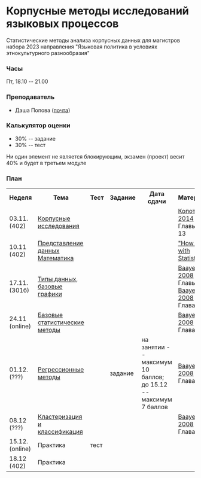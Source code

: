 # Корпусные методы исследований языковых процессов

Статистические методы анализа корпусных данных для магистров набора 2023 направления "Языковая политика в условиях этнокультурного разнообразия"

### Часы

Пт, 18.10 -- 21.00

### Преподаватель
* Даша Попова ([почта](mailto:daschapopowa@gmail.com))

### Калькулятор оценки
* 30% -- задание
* 30% -- тест 

Ни один элемент не является блокирующим, экзамен (проект) весит 40% и будет в третьем модуле

### План
<table>
  <tr>
    <th>Неделя</th>
    <th>Тема</th>
    <th>Тест</th>
    <th>Задание</th>
    <th>Дата сдачи</th>
    <th>Материалы</th>
  </tr>
  <tr>
    <td>03.11. (402)</td>
    <td><a href="https://github.com/dashapopova/CorpusMethods/blob/main/%D0%9A%D0%BE%D1%80%D0%BF%D1%83%D1%81%D0%BD%D0%B0%D1%8F%20%D0%BB%D0%B8%D0%BD%D0%B3%D0%B2%D0%B8%D1%81%D1%82%D0%B8%D0%BA%D0%B0/Corpus%20linguistics_CM.pdf">Корпусные исследования</a></td>
    <td></td>
    <td></td>
    <td></td>
    <td><a href="http://iknigi.net/avtor-mihail-kopotev/105402-vvedenie-v-korpusnuyu-lingvistiku-mihail-kopotev/read/page-1.html">Копотев 2014</a> <br> Главы 1-13
      </td>
  </tr>
    <tr>
    <td>10.11 (402)</td>
    <td><a href="https://github.com/dashapopova/CorpusMethods/blob/main/%D0%9F%D1%80%D0%B5%D0%B4%D1%81%D1%82%D0%B0%D0%B2%D0%BB%D0%B5%D0%BD%D0%B8%D0%B5%20%D0%B4%D0%B0%D0%BD%D0%BD%D1%8B%D1%85.%20%D0%9C%D0%B0%D1%82%D0%B5%D0%BC%D0%B0%D1%82%D0%B8%D0%BA%D0%B0/W2_HowToLieWithStatistics.pdf">Представление данных</a><br>
      <a href="https://github.com/dashapopova/CorpusMethods/blob/main/%D0%9F%D1%80%D0%B5%D0%B4%D1%81%D1%82%D0%B0%D0%B2%D0%BB%D0%B5%D0%BD%D0%B8%D0%B5%20%D0%B4%D0%B0%D0%BD%D0%BD%D1%8B%D1%85.%20%D0%9C%D0%B0%D1%82%D0%B5%D0%BC%D0%B0%D1%82%D0%B8%D0%BA%D0%B0/W2_Math.pdf">Математика</a></td>
    <td></td>
    <td></td>
    <td></td>
    <td><a href="https://www.google.com/url?sa=t&rct=j&q=&esrc=s&source=web&cd=&ved=2ahUKEwia9s6v_unzAhVGxosKHRCBDC4QFnoECAQQAQ&url=https%3A%2F%2Fwww.horace.org%2Fblog%2Fwp-content%2Fuploads%2F2012%2F05%2FHow-to-Lie-With-Statistics-1954-Huff.pdf&usg=AOvVaw1Ce4jG0wKVlSCz_AjOU8c2">"How to Lie with Statistics"</a> </td>
  </tr>
  <tr>
    <td>17.11. (301б)</td>
    <td><a href="https://github.com/dashapopova/CorpusMethods/tree/main/%D0%A2%D0%B8%D0%BF%D1%8B%20%D0%B4%D0%B0%D0%BD%D0%BD%D1%8B%D1%85%2C%20%D0%B1%D0%B0%D0%B7%D0%BE%D0%B2%D1%8B%D0%B5%20%D0%B3%D1%80%D0%B0%D1%84%D0%B8%D0%BA%D0%B8">Типы данных, базовые графики</a></td>
    <td></td>
    <td></td>
    <td></td>
    <td><a href="http://www.sfs.uni-tuebingen.de/~hbaayen/publications/baayenCUPstats.pdf">Baayen 2008</a> <br>Главы 1-2<br>
      <a href="http://www.sfs.uni-tuebingen.de/~hbaayen/publications/baayenCUPstats.pdf">Baayen 2008</a> <br>Глава 3
    </td>
  </tr>
    <tr>
    <td>24.11 (online)</td>
    <td><a href="https://github.com/dashapopova/CorpusMethods/tree/main/%D0%91%D0%B0%D0%B7%D0%BE%D0%B2%D1%8B%D0%B5%20%D1%81%D1%82%D0%B0%D1%82%D0%B8%D1%81%D1%82%D0%B8%D1%87%D0%B5%D1%81%D0%BA%D0%B8%D0%B5%20%D0%BC%D0%B5%D1%82%D0%BE%D0%B4%D1%8B">Базовые статистические методы</a></td>
    <td></td>  
    <td></td>
    <td></td>
    <td><a href="http://www.sfs.uni-tuebingen.de/~hbaayen/publications/baayenCUPstats.pdf">Baayen 2008</a> <br>Глава 4 
      </td>
  </tr>
  <tr>
    <td>01.12. (???)</td>
    <td><a href="https://github.com/dashapopova/CorpusMethods/tree/main/Regression">Регрессионные методы</a></td>
    <td></td>
    <td>задание</td>
    <td>на занятии -- максимум 10 баллов; до 15.12 -- максимум 7 баллов</td>
    <td>
      <a href="http://www.sfs.uni-tuebingen.de/~hbaayen/publications/baayenCUPstats.pdf">Baayen 2008</a> <br>Глава 6
    </td>
  </tr>
    <tr>
    <td>08.12 (???)</td>
    <td><a href="https://github.com/dashapopova/CorpusMethods/tree/main/Clustering">Кластеризация и классификация</a></td>
    <td></td>  
    <td></td>
    <td></td>
    <td><a href="http://www.sfs.uni-tuebingen.de/~hbaayen/publications/baayenCUPstats.pdf">Baayen 2008</a> <br>Глава 5<br>
      </td>
  </tr>
  <tr>
    <td>15.12. (online)</td>
    <td>Практика</td>
    <td>тест</td>
    <td></td>
    <td></td>
    <td>
    </td>
  </tr>
    <tr>
    <td>18.12 (402)</td>
    <td>Практика
      </td>
    <td></td>
    <td></td>  
    <td></td>
    <td></td>
  </tr> 
</table>
